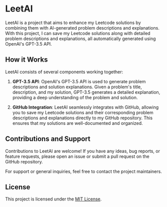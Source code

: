 # LeetAI

LeetAI is a project that aims to enhance my Leetcode solutions by combining them with AI-generated problem descriptions and explanations. With this project, I can save my Leetcode solutions along with detailed problem descriptions and explanations, all automatically generated using OpenAI's GPT-3.5 API.

## How it Works

LeetAI consists of several components working together:

1. **GPT-3.5 API**: OpenAI's GPT-3.5 API is used to generate problem descriptions and solution explanations. Given a problem's title, description, and my solution, GPT-3.5 generates a detailed explanation, providing a deep understanding of the problem and solution.

2. **GitHub Integration**: LeetAI seamlessly integrates with GitHub, allowing you to save my Leetcode solutions and their corresponding problem descriptions and explanations directly to my GitHub repository. This ensures that my solutions are well-documented and organized.

## Contributions and Support

Contributions to LeetAI are welcome! If you have any ideas, bug reports, or feature requests, please open an issue or submit a pull request on the GitHub repository.

For support or general inquiries, feel free to contact the project maintainers.

## License

This project is licensed under the [MIT License](LICENSE).
